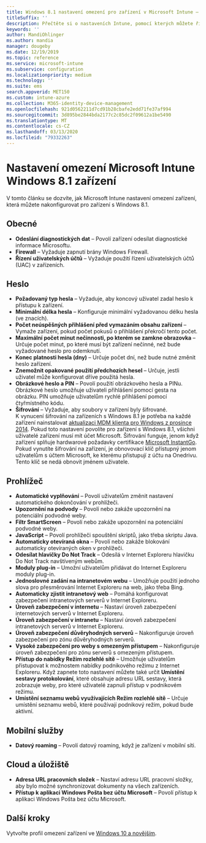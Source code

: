 ```yaml
---
title: Windows 8.1 nastavení omezení pro zařízení v Microsoft Intune – Azure | Microsoft Docs
titleSuffix: ''
description: Přečtěte si o nastaveních Intune, pomocí kterých můžete řídit nastavení a funkce na zařízeních s Windows 8.1.
keywords: ''
author: MandiOhlinger
ms.author: mandia
manager: dougeby
ms.date: 12/19/2019
ms.topic: reference
ms.service: microsoft-intune
ms.subservice: configuration
ms.localizationpriority: medium
ms.technology: ''
ms.suite: ems
search.appverid: MET150
ms.custom: intune-azure
ms.collection: M365-identity-device-management
ms.openlocfilehash: 921d0562211d7cd91b28cbafe2edd71fe37af994
ms.sourcegitcommit: 3d895be2844bda2177c2c85dc2f09612a1be5490
ms.translationtype: MT
ms.contentlocale: cs-CZ
ms.lasthandoff: 03/13/2020
ms.locfileid: "79332263"
---
```

# <a name="microsoft-intune-windows-81-device-restriction-settings"></a>Nastavení omezení Microsoft Intune Windows 8.1 zařízení

V tomto článku se dozvíte, jak Microsoft Intune nastavení omezení zařízení, která můžete nakonfigurovat pro zařízení s Windows 8.1.

## <a name="general"></a>Obecné

- **Odeslání diagnostických dat** – Povolí zařízení odesílat diagnostické informace Microsoftu.
- **Firewall** – Vyžaduje zapnutí brány Windows Firewall.
- **Řízení uživatelských účtů** – Vyžaduje použití řízení uživatelských účtů (UAC) v zařízeních.

## <a name="password"></a>Heslo
- **Požadovaný typ hesla** – Vyžaduje, aby koncový uživatel zadal heslo k přístupu k zařízení.
- **Minimální délka hesla** – Konfiguruje minimální vyžadovanou délku hesla (ve znacích).
- **Počet neúspěšných přihlášení před vymazáním obsahu zařízení** – Vymaže zařízení, pokud počet pokusů o přihlášení překročí tento počet.
- **Maximální počet minut nečinnosti, po kterém se zamkne obrazovka** – Určuje počet minut, po které musí být zařízení nečinné, než bude vyžadované heslo pro odemknutí.
- **Konec platnosti hesla (dny)** – Určuje počet dní, než bude nutné změnit heslo zařízení.
- **Znemožnit opakované použití předchozích hesel** – Určuje, jestli uživatel může konfigurovat dříve použitá hesla.
- **Obrázkové heslo a PIN** – Povolí použití obrázkového hesla a PINu. Obrázkové heslo umožňuje uživateli přihlášení pomocí gesta na obrázku. PIN umožňuje uživatelům rychlé přihlášení pomocí čtyřmístného kódu.
- **Šifrování** – Vyžaduje, aby soubory v zařízení byly šifrované.<br>K vynucení šifrování na zařízeních s Windows 8.1 je potřeba na každé zařízení nainstalovat [aktualizaci MDM klienta pro Windows z prosince 2014](https://support.microsoft.com/kb/3013816).
Pokud toto nastavení povolíte pro zařízení s Windows 8.1, všichni uživatelé zařízení musí mít účet Microsoft.
Šifrování funguje, jenom když zařízení splňuje hardwarové požadavky certifikace [Microsoft InstantGo](https://blogs.windows.com/windowsexperience/2014/06/19/instantgo-a-better-way-to-sleep/#IBHULcTfI4PokO8X.97).
Pokud vynutíte šifrování na zařízení, je obnovovací klíč přístupný jenom uživatelům s účtem Microsoft, ke kterému přistupují z účtu na Onedrivu. Tento klíč se nedá obnovit jménem uživatele. 

## <a name="browser"></a>Prohlížeč
- **Automatické vyplňování** – Povolí uživatelům změnit nastavení automatického dokončování v prohlížeči.
- **Upozornění na podvody** – Povolí nebo zakáže upozornění na potenciální podvodné weby.
- **Filtr SmartScreen** – Povolí nebo zakáže upozornění na potenciální podvodné weby.
- **JavaScript** – Povolí prohlížeči spouštění skriptů, jako třeba skriptu Java.
- **Automaticky otevíraná okna** – Povolí nebo zakáže blokování automaticky otevíraných oken v prohlížeči.
- **Odesílat hlavičky Do Not Track** – Odesílá v Internet Exploreru hlavičku Do Not Track navštíveným webům.
- **Moduly plug-in** – Umožní uživatelům přidávat do Internet Exploreru moduly plug-in.
- **Jednoslovné zadání na intranetovém webu** – Umožňuje použití jednoho slova pro přesměrování Internet Exploreru na web, jako třeba Bing.
- **Automaticky zjistit intranetový web** – Pomáhá konfigurovat zabezpečení intranetových serverů v Internet Exploreru.
- **Úroveň zabezpečení v internetu** – Nastaví úroveň zabezpečení internetových serverů v Internet Exploreru.
- **Úroveň zabezpečení v intranetu** – Nastaví úroveň zabezpečení intranetových serverů v Internet Exploreru.
- **Úroveň zabezpečení důvěryhodných serverů** – Nakonfiguruje úroveň zabezpečení pro zónu důvěryhodných serverů.
- **Vysoké zabezpečení pro weby s omezeným přístupem** – Nakonfiguruje úroveň zabezpečení pro zónu serverů s omezeným přístupem.
- **Přístup do nabídky Režim rozlehlé sítě** – Umožňuje uživatelům přistupovat k možnostem nabídky podnikového režimu z Internet Exploreru.
Když zapnete toto nastavení můžete také určit **Umístění sestavy protokolování**, které obsahuje adresu URL sestavy, která zobrazuje weby, pro které uživatelé zapnuli přístup v podnikovém režimu.
- **Umístění seznamu webů využívajících Režim rozlehlé sítě** – Určuje umístění seznamu webů, které používají podnikový režim, pokud bude aktivní.

## <a name="cellular"></a>Mobilní služby
- **Datový roaming** – Povolí datový roaming, když je zařízení v mobilní síti.

## <a name="cloud-and-storage"></a>Cloud a úložiště
- **Adresa URL pracovních složek** – Nastaví adresu URL pracovní složky, aby bylo možné synchronizovat dokumenty na všech zařízeních.
- **Přístup k aplikaci Windows Pošta bez účtu Microsoft** – Povolí přístup k aplikaci Windows Pošta bez účtu Microsoft.

## <a name="next-steps"></a>Další kroky

Vytvořte profil omezení zařízení ve [Windows 10 a novějším](device-restrictions-windows-10.md).
